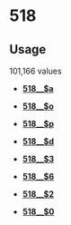 # 518

## Usage

101,166 values

-   **[518\_\_$a](../../tags/518/518__a-1.md)**  

-   **[518\_\_$o](../../tags/518/518__o-2.md)**  

-   **[518\_\_$p](../../tags/518/518__p-3.md)**  

-   **[518\_\_$d](../../tags/518/518__d-4.md)**  

-   **[518\_\_$3](../../tags/518/518__3-5.md)**  

-   **[518\_\_$6](../../tags/518/518__6-6.md)**  

-   **[518\_\_$2](../../tags/518/518__2-7.md)**  

-   **[518\_\_$0](../../tags/518/518__0-8.md)**  



